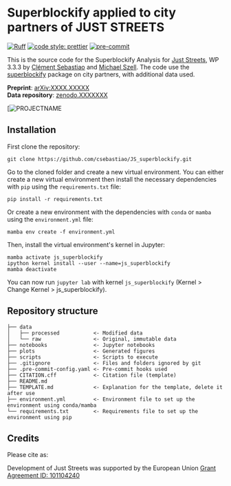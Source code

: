 # Superblockify applied to city partners of JUST STREETS
[![Ruff](https://img.shields.io/endpoint?url=https://raw.githubusercontent.com/astral-sh/ruff/main/assets/badge/v2.json)](https://github.com/astral-sh/ruff)
[![code style: prettier](https://img.shields.io/badge/code_style-prettier-ff69b4.svg?style=flat-square)](https://github.com/prettier/prettier)
[![pre-commit](https://img.shields.io/badge/pre--commit-enabled-brightgreen?logo=pre-commit&logoColor=white)](https://github.com/pre-commit/pre-commit)

This is the source code for the Superblockify Analysis for [Just Streets](https://www.just-streets.eu/), WP 3.3.3 by [Clément Sebastiao](https://orcid.org/0009-0009-3084-0071) and [Michael Szell](https://orcid.org/0000-0003-3022-2483). The code use the [superblockify](https://superblockify.city) package on city partners, with additional data used.

**Preprint**: [arXiv:XXXX.XXXXX](https://arxiv.org/abs/XXXX.XXXXX)  
**Data repository**: [zenodo.XXXXXXX](https://zenodo.org/record/XXXXXXX)  

[![PROJECTNAME](https://images.squarespace-cdn.com/content/v1/6642265dc7453f34ac58ff87/acf2eae5-aef8-4fdc-8cd9-5f061c7f4e96/JS_Logo_Green_long.png?format=200w)

## Installation
First clone the repository:

```
git clone https://github.com/csebastiao/JS_superblockify.git
```

Go to the cloned folder and create a new virtual environment. You can either create a new virtual environment then install the necessary dependencies with `pip` using the `requirements.txt` file:

```
pip install -r requirements.txt
```

Or create a new environment with the dependencies with `conda` or `mamba` using the `environment.yml` file:

```
mamba env create -f environment.yml
```
Then, install the virtual environment's kernel in Jupyter:

```
mamba activate js_superblockify
ipython kernel install --user --name=js_superblockify
mamba deactivate
```

You can now run `jupyter lab` with kernel `js_superblockify` (Kernel > Change Kernel > js_superblockify).

## Repository structure

```
├── data
│   ├── processed           <- Modified data
│   └── raw                 <- Original, immutable data
├── notebooks               <- Jupyter notebooks
├── plots                   <- Generated figures
├── scripts                 <- Scripts to execute
├── .gitignore              <- Files and folders ignored by git
├── .pre-commit-config.yaml <- Pre-commit hooks used
├── CITATION.cff            <- Citation file (template)
├── README.md
├── TEMPLATE.md             <- Explanation for the template, delete it after use
├── environment.yml         <- Environment file to set up the environment using conda/mamba
└── requirements.txt        <- Requirements file to set up the environment using pip
```

## Credits

Please cite as:

Development of Just Streets was supported by the European Union [Grant Agreement ID: 101104240](https://cordis.europa.eu/project/id/101104240)


